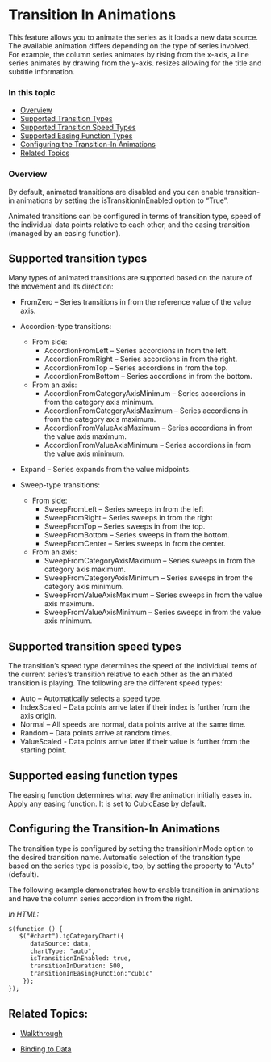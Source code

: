 ﻿# Transition In Animations

This feature allows you to animate the series as it loads a new data source. The available animation differs depending on the type of series involved. For example, the column series animates by rising from the x-axis, a line series animates by drawing from the y-axis.
resizes allowing for the title and subtitle information.

### In this topic

- [Overview](#overview)
- [Supported Transition Types](#supportedtransitiontypes)
- [Supported Transition Speed Types](#supportedtransitionspeedtypes)
- [Supported Easing Function Types](#supportedeasingfunctiontypes)
- [Configuring the Transition-In Animations](#configuringthetransitioninanimations)
- [Related Topics](#relatedtopics)

### <a id="overview"/>Overview
By default, animated transitions are disabled and you can enable transition-in animations by setting the isTransitionInEnabled option to “True”.

Animated transitions can be configured in terms of transition type, speed of the individual data points relative to each other, and the easing transition (managed by an easing function).

## <a id="supportedtransitiontypes"/>Supported transition types

Many types of animated transitions are supported based on the nature of the movement and its direction:
* FromZero – Series transitions in from the reference value of the value axis.
* Accordion-type transitions: 
  * From side: 
       * AccordionFromLeft – Series accordions in from the left.
       * AccordionFromRight – Series accordions in from the right.
       * AccordionFromTop – Series accordions in from the top.
       * AccordionFromBottom – Series accordions in from the bottom.
  * From an axis: 
       * AccordionFromCategoryAxisMinimum – Series accordions in from the category axis minimum.
       * AccordionFromCategoryAxisMaximum – Series accordions in from the category axis maximum.
       * AccordionFromValueAxisMaximum – Series accordions in from the value axis maximum.
       * AccordionFromValueAxisMinimum – Series accordions in from the value axis minimum.

* Expand – Series expands from the value midpoints.
* Sweep-type transitions: 
   * From side: 
       * SweepFromLeft – Series sweeps in from the left
       * SweepFromRight – Series sweeps in from the right
       * SweepFromTop – Series sweeps in from the top.
       * SweepFromBottom – Series sweeps in from the bottom.
       * SweepFromCenter – Series sweeps in from the center.
   * From an axis: 
       * SweepFromCategoryAxisMaximum – Series sweeps in from the category axis maximum.
       * SweepFromCategoryAxisMinimum – Series sweeps in from the category axis minimum.
       * SweepFromValueAxisMaximum – Series sweeps in from the value axis maximum.
       * SweepFromValueAxisMinimum – Series sweeps in from the value axis minimum.

## <a id="supportedtransitionspeedtypes"/>Supported transition speed types
The transition’s speed type determines the speed of the individual items of the current series’s transition relative to each other as the animated transition is playing. The following are the different speed types:
* Auto – Automatically selects a speed type.
* IndexScaled – Data points arrive later if their index is further from the axis origin.
* Normal – All speeds are normal, data points arrive at the same time.
* Random – Data points arrive at random times.
* ValueScaled - Data points arrive later if their value is further from the starting point.

## <a id="supportedeasingfunctiontypes"/>Supported easing function types
The easing function determines what way the animation initially eases in. Apply any easing function. It is set to CubicEase by default.

## <a id="configuringthetransitioninanimations"/>Configuring the Transition-In Animations
The transition type is configured by setting the transitionInMode option to the desired transition name. Automatic selection of the transition type based on the series type is possible, too, by setting the property to “Auto” (default).

The following example demonstrates how to enable transition in animations and have the column series accordion in from the right.

*In HTML:*

```html
$(function () {
   $("#chart").igCategoryChart({
      dataSource: data,
      chartType: "auto",
      isTransitionInEnabled: true,
      transitionInDuration: 500,
      transitionInEasingFunction:"cubic"
    });
});
```

## <a id="relatedtopics"/>Related Topics:

- [Walkthrough](categorychart-walkthrough.html)

- [Binding to Data](categorychart-binding-to-data.html)